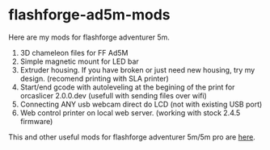 # flashforge-ad5m-mods

Here are my mods for flashforge adventurer 5m.
1) 3D chameleon files for FF Ad5M
2) Simple magnetic mount for LED bar
3) Extruder housing. If you have broken or just need new housing, try my design. (recomend printing with SLA printer) 
4) Start/end gcode with autoleveling at the begining of the print for orcaslicer 2.0.0.dev (usefull with sending files over wifi)  
5) Connecting ANY usb webcam direct do LCD (not with existing USB port)
6) Web control printer on local web server. (working with stock 2.4.5 firmware)

This and other useful mods for flashforge adventurer 5m/5m pro are [here](https://github.com/g992/flashforge-ad5m-5mpro-research).
 
